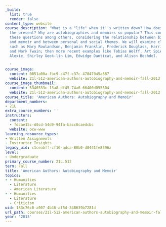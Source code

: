 ```yaml
---
_build:
  list: true
  render: false
content_type: website
course_description: 'What is a "life" when it''s written down? How does memory inform
  the present? Why are autobiographies and memoirs so popular? This course will address
  these questions among others, considering the relationship between biography, autobiography,
  and memoir and between personal and social themes. We will examine classic authors
  such as Mary Rowlandson, Benjamin Franklin, Frederick Douglass, Harriet Jacobs,
  and Mark Twain; then more recent examples like Tobias Wolff, Art Spiegelman, Sherman
  Alexie, Shirley Geok-lin Lim, Edwidge Danticat, and Alison Bechdel.

  '
course_image:
  content: 0851a00a-fbc9-c47f-c37c-47847045a887
  website: 21l-512-american-authors-autobiography-and-memoir-fall-2013
course_image_thumbnail:
  content: 5346533c-13a8-df45-74a6-66400d055504
  website: 21l-512-american-authors-autobiography-and-memoir-fall-2013
course_title: 'American Authors: Autobiography and Memoir'
department_numbers:
- 21L
extra_course_numbers: ''
instructors:
  content:
  - fdcae15c-d0cd-54d9-94fa-bacc0caedcbc
  website: ocw-www
learning_resource_types:
- Written Assignments
- Instructor Insights
legacy_uid: c1ceabff-cf16-adca-80b0-d0441fe8596a
level:
- Undergraduate
primary_course_number: 21L.512
term: Fall
title: 'American Authors: Autobiography and Memoir'
topics:
- - Humanities
  - Literature
  - American Literature
- - Humanities
  - Literature
  - Criticism
uid: 183c76c0-a007-4b46-af54-348639b7281d
url_path: courses/21l-512-american-authors-autobiography-and-memoir-fall-2013
year: '2013'
---
```

